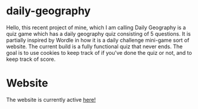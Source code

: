 # daily-geography
Hello, this recent project of mine, which I am calling Daily Geography is a quiz game which has a daily geography quiz consisting of 5 questions. It is partially inspired by Wordle in how it is a daily challenge mini-game sort of website.
The current build is a fully functional quiz that never ends. The goal is to use cookies to keep track of if you've done the quiz or not, and to keep track of score.

# Website
The website is currently active [here!](HTTP://daily-geography.netlify.app)
